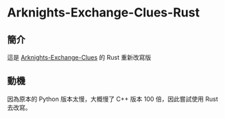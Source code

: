 # Arknights-Exchange-Clues-Rust
## 簡介
這是 [Arknights-Exchange-Clues](https://github.com/CK642509/Arknights-Exchange-Clues) 的 Rust 重新改寫版

## 動機
因為原本的 Python 版本太慢，大概慢了 C++ 版本 100 倍，因此嘗試使用 Rust 去改寫。
